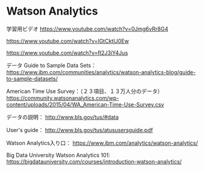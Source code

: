 # Watson Analytics

学習用ビデオ
https://www.youtube.com/watch?v=0Jmg6vRr8G4

https://www.youtube.com/watch?v=lGtCktIJ0Ew

https://www.youtube.com/watch?v=fI2J3iY4Jus


データ
Guide to Sample Data Sets：
https://www.ibm.com/communities/analytics/watson-analytics-blog/guide-to-sample-datasets/


American Time Use Survey：（２３項目、１３万人分のデータ）
https://community.watsonanalytics.com/wp-content/uploads/2015/04/WA_American-Time-Use-Survey.csv

データの説明：
http://www.bls.gov/tus/#data

User's guide：
http://www.bls.gov/tus/atususersguide.pdf


Watson Analytics入り口：
https://www.ibm.com/analytics/watson-analytics/

Big Data University Watson Analytics 101: 
https://bigdatauniversity.com/courses/introduction-watson-analytics/
